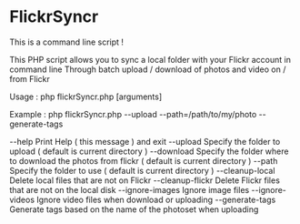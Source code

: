 FlickrSyncr
===========

This is a command line script !

This PHP script allows you to sync a local folder with your Flickr account in command line
Through batch upload / download of photos and video on / from Flickr

Usage   : php flickrSyncr.php [arguments]

Example : php flickrSyncr.php --upload --path=/path/to/my/photo --generate-tags

  --help            Print Help ( this message ) and exit
  --upload          Specify the folder to upload ( default is current directory )
  --download        Specify the folder where to download the photos from flickr ( default is current directory )
  --path            Specify the folder to use ( default is current directory )
  --cleanup-local   Delete local files that are not on Flickr
  --cleanup-flickr  Delete Flickr files that are not on the local disk
  --ignore-images   Ignore image files
  --ignore-videos   Ignore video files when download or uploading
  --generate-tags   Generate tags based on the name of the photoset when uploading
